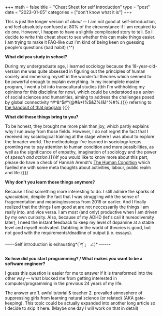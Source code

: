 +++
math = false 
title = "Cheat Sheet for self introduction"
type = "post"
date = "2023-01-05"
categories = ["don't know what it is"]
+++

This is just the longer version of _about_ -- I am not good at self-introduction, and feel absolutely confused at 80% of the circumstance if I am required to do one. However, I happen to have a slightly complicated story to tell. So I decide to write this cheat sheet to see whether this can make things easier. I am trying to make it FAQ-like cuz I'm kind of being keen on guessing people's questions (bad habit) (^^)

**What did you study in school?**

During my undergraduate age, I learned sociology because the 18-year-old-version me was quite obsessed in figuring out the principles of human society and immersing myself in the wonderful theories which seemed to be powerful enough to explain everything. In my incomplete master program, I went a bit into transcultural studies (tbh I'm withholding my opinions for this discipline for now), which could be understood as a _union_ of social sciences and humanities, aiming to address the challenges posed by global connectivity ^#^&^$#*(@#&*(%$&Z%(&)^%#%.{{<sidenote>}} referring to [the handout of that program](https://www.cats.bun.kyoto-u.ac.jp/jdts/) {{</sidenote>}}

**What did those things bring to you?**

To be honest, they brought me more pain than joy, which partly explains why I run away from those fields. However, I do not regret the fact that I received my sociological training at the stage where I was about to explore the broader world. The methodology I've learned in sociology keeps promting me to pay attention to human condition and more possibilities, as well as the significance of empathy, imagination of sociology and the power of _speech and action_.{{<sidenote>}}If you would like to know more about this part, please do have a check of Hannah Arendt's [The Human Condition](https://www.goodreads.com/book/show/127227.The_Human_Condition) which fuelled me with some meta thoughts about activities, labour, public realm and life.{{</sidenote>}}

**Why don't you learn those things anymore?**

Because I find something more interesting to do. I still admire the sparks of _speculation_, despite the fact that I was struggling with the sense of fragementation and meaninglessness from 2019 or earlier. And I finally realized that the things I am good at are not neccessarily the things I am really into, and vice versa. I am most (and only) productive when I am driven by my own curiosity. Also, because of my ADHD (let's call it nureodiversity later), I need the instant feedback to keep my level of dopamine at a stable level and myself motivated. Dabbling in the world of theories is good, but not good with the requirements/deadline of output (i.e. essays).

-----Self introduction is exhausting*(´ཀ`」 ∠)* ------

**So how did you start programming? / What makes you want to be a software engineer?**

I guess this question is easier for me to answer if it is transformed into the other way -- what blocked me from getting interested in computer/programming in the previous 24 years of my life.

The answer are 1. awful tutorial & teacher 2. prevailed atmosphere of suppressing girls from learning natural science (or related) (AKA gate-keeping). This topic could be actually expanded into another long article so I decide to skip it here. (Maybe one day I will work on that in detail) 



